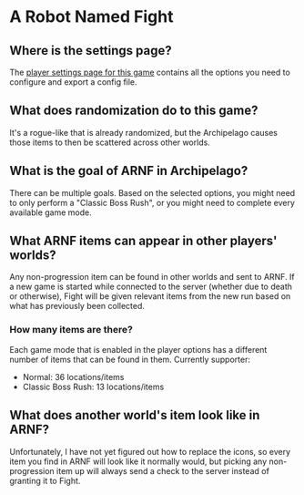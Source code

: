 # A Robot Named Fight

## Where is the settings page?
The [player settings page for this game](../player-settings) contains all the options you need to configure and export a
config file.

## What does randomization do to this game?
It's a rogue-like that is already randomized, but the Archipelago causes those items to then be scattered across other worlds.


## What is the goal of ARNF in Archipelago?
There can be multiple goals.  Based on the selected options, you might need to only perform a "Classic Boss Rush", or you might
need to complete every available game mode.


## What ARNF items can appear in other players' worlds?
Any non-progression item can be found in other worlds and sent to ARNF.  If a new game is started while connected to the server
(whether due to death or otherwise), Fight will be given relevant items from the new run based on what has previously been collected.


### How many items are there?
Each game mode that is enabled in the player options has a different number of items that can be found in them.  Currently supporter:
- Normal: 36 locations/items
- Classic Boss Rush: 13 locations/items


## What does another world's item look like in ARNF?
Unfortunately, I have not yet figured out how to replace the icons, so every item you find in ARNF will look like it normally would,
but picking any non-progression item up will always send a check to the server instead of granting it to Fight.
